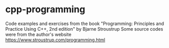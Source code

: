 # cpp-programming

Code examples and exercises from the book "Programming: Principles and Practice Using C++, 2nd edition" by Bjarne Stroustrup
Some source codes were from the author's website https://www.stroustrup.com/programming.html
